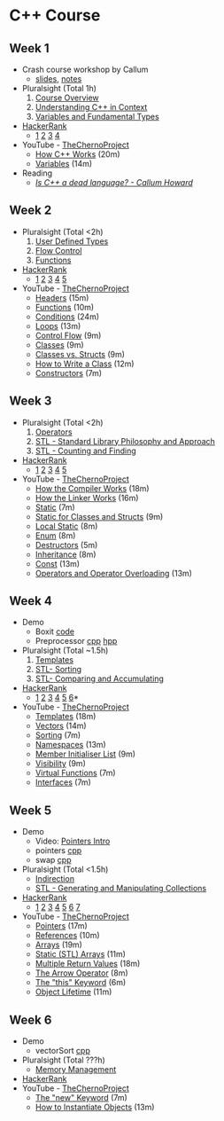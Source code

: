 C++ Course
==========

Week 1
------
- Crash course workshop by Callum
    - [slides](https://hackmd.io/p/S1WA-y7vE#/), [notes](https://hackmd.io/s/S1WA-y7vE)
- Pluralsight (Total 1h)
    1. [Course Overview](https://app.pluralsight.com/player?course=cplusplus-fundamentals-c17&author=kate-gregory&name=be2f2941-118c-4a30-ab60-6eab6b788c19&clip=0&mode=live)
    2. [Understanding C++ in Context](https://app.pluralsight.com/player?course=cplusplus-fundamentals-c17&author=kate-gregory&name=47086895-ee44-46a7-9ed9-5341b623acae&clip=0&mode=live)
    4. [Variables and Fundamental Types](https://app.pluralsight.com/player?course=cplusplus-fundamentals-c17&author=kate-gregory&name=d446663a-7606-432a-b6d8-b9f19b8ee8b6&clip=0&mode=live)
- [HackerRank](https://www.hackerrank.com/domains/cpp)
    - [1](https://www.hackerrank.com/challenges/cpp-hello-world)
      [2](https://www.hackerrank.com/challenges/cpp-input-and-output)
      [3](https://www.hackerrank.com/challenges/c-tutorial-basic-data-types)
      [4](https://www.hackerrank.com/challenges/c-tutorial-conditional-if-else)
- YouTube - [TheChernoProject](https://www.youtube.com/playlist?list=PLlrATfBNZ98dudnM48yfGUldqGD0S4FFb)
    - [How C++ Works](https://www.youtube.com/watch?v=SfGuIVzE_Os&t=61s&list=PLlrATfBNZ98dudnM48yfGUldqGD0S4FFb&index=6) (20m)
    - [Variables](https://youtu.be/zB9RI8_wExo) (14m)
- Reading
    - [_Is C++ a dead language? - Callum Howard_](https://github.com/CallumHoward/cpp_workshop/blob/master/w01/blog01.md)


Week 2
------
- Pluralsight (Total <2h)
    1. [User Defined Types](https://app.pluralsight.com/player?course=cplusplus-fundamentals-c17&author=kate-gregory&name=3ef2ad37-e177-4a23-bfd5-1af4b465b21b&clip=0&mode=live)
    2. [Flow Control](https://app.pluralsight.com/player?course=cplusplus-fundamentals-c17&author=kate-gregory&name=10e2625c-0505-4ef7-b700-e8fd3c59fb94&clip=0&mode=live)
    3. [Functions](https://app.pluralsight.com/player?course=cplusplus-fundamentals-c17&author=kate-gregory&name=6719bf05-5dde-43c4-9623-1ca19ee04611&clip=0&mode=live)
- [HackerRank](https://www.hackerrank.com/domains/cpp)
    - [1](https://www.hackerrank.com/challenges/c-tutorial-struct/problem)
      [2](https://www.hackerrank.com/challenges/c-tutorial-functions)
      [3](https://www.hackerrank.com/challenges/c-tutorial-class/problem)
      [4](https://www.hackerrank.com/challenges/classes-objects/problem)
      [5](https://www.hackerrank.com/challenges/box-it/problem) 
- YouTube - [TheChernoProject](https://www.youtube.com/playlist?list=PLlrATfBNZ98dudnM48yfGUldqGD0S4FFb)
    - [Headers](https://youtu.be/9RJTQmK0YPI) (15m)
    - [Functions](https://youtu.be/V9zuox47zr0) (10m)
    - [Conditions](https://youtu.be/qEgCT87KOfc) (24m)
    - [Loops](https://youtu.be/_1AwR-un4Hk) (13m)
    - [Control Flow](https://youtu.be/a3IZ8WaIFAA) (9m)
    - [Classes](https://youtu.be/2BP8NhxjrO0) (9m)
    - [Classes vs. Structs](https://youtu.be/fLgTtaqqJp0) (9m)
    - [How to Write a Class](https://youtu.be/3dHBFBw13E0) (12m)
    - [Constructors](https://youtu.be/FXhALMsHwEY) (7m)


Week 3
------
- Pluralsight (Total <2h)
    1. [Operators](https://app.pluralsight.com/player?course=cplusplus-fundamentals-c17&author=kate-gregory&name=b8b7f979-22c1-4c87-b9c4-b43dc69000fa&clip=0&mode=live)
    2. [STL - Standard Library Philosophy and Approach](https://app.pluralsight.com/player?course=beautiful-cplusplus-stl-algorithms&author=kate-gregory&name=beautiful-cplusplus-stl-algorithms-m1&clip=0&mode=live)
    3. [STL - Counting and Finding](https://app.pluralsight.com/player?course=beautiful-cplusplus-stl-algorithms&author=kate-gregory&name=beautiful-cplusplus-stl-algorithms-m2&clip=0&mode=live)
- [HackerRank](https://www.hackerrank.com/domains/cpp)
    - [1](https://www.hackerrank.com/challenges/inheritance-introduction/problem)
      [2](https://www.hackerrank.com/challenges/rectangle-area/problem)
      [3](https://www.hackerrank.com/challenges/multi-level-inheritance-cpp/problem)
      [4](https://www.hackerrank.com/challenges/overloading-ostream-operator/problem) [5](https://www.hackerrank.com/challenges/messages-order/problem)
- YouTube - [TheChernoProject](https://www.youtube.com/playlist?list=PLlrATfBNZ98dudnM48yfGUldqGD0S4FFb)
    - [How the Compiler Works](https://youtu.be/3tIqpEmWMLI) (18m)
    - [How the Linker Works](https://youtu.be/H4s55GgAg0I) (16m)
    - [Static](https://youtu.be/f3FVU-iwNuA) (7m)
    - [Static for Classes and Structs](https://youtu.be/V-BFlMrBtqQ) (9m)
    - [Local Static](https://youtu.be/f7mtWD9GdJ4) (8m)
    - [Enum](https://youtu.be/x55jfOd5PEE) (8m)
    - [Destructors](https://youtu.be/D8cWquReFqw) (5m)
    - [Inheritance](https://youtu.be/X8nYM8wdNRE) (8m)
    - [Const](https://youtu.be/4fJBrditnJU) (13m)
    - [Operators and Operator Overloading](https://youtu.be/mS9755gF66w) (13m)

Week 4
------
- Demo
    - Boxit [code](https://github.com/CallumHoward/cpp_workshop/tree/master/w02/boxit)
    - Preprocessor 
    [cpp](https://github.com/CallumHoward/cpp_workshop/blob/master/w01/hello.cpp) 
    [hpp](https://github.com/CallumHoward/cpp_workshop/blob/master/w01/hello.hpp)
- Pluralsight (Total ~1.5h)
    1. [Templates](https://app.pluralsight.com/player?course=cplusplus-fundamentals-c17&author=kate-gregory&name=f79a9ff1-cce2-4e72-8713-e80fb14a3dd1&clip=0&mode=live)
    3. [STL- Sorting](https://app.pluralsight.com/player?course=beautiful-cplusplus-stl-algorithms&author=kate-gregory&name=beautiful-cplusplus-stl-algorithms-m3&clip=0&mode=live)
    4. [STL- Comparing and Accumulating](https://app.pluralsight.com/player?course=beautiful-cplusplus-stl-algorithms&author=kate-gregory&name=beautiful-cplusplus-stl-algorithms-m4&clip=0&mode=live)
- [HackerRank](https://www.hackerrank.com/domains/cpp)
    - [1](https://www.hackerrank.com/challenges/c-tutorial-stringstream/problem)
      [2](https://www.hackerrank.com/challenges/c-tutorial-strings/problem)
      [3](https://www.hackerrank.com/challenges/vector-sort/problem)
      [4](https://www.hackerrank.com/challenges/overload-operators/problem)
      [5](https://www.hackerrank.com/challenges/accessing-inherited-functions/problem)
      [6](https://www.hackerrank.com/challenges/attribute-parser/problem)*
- YouTube - [TheChernoProject](https://www.youtube.com/playlist?list=PLlrATfBNZ98dudnM48yfGUldqGD0S4FFb)
    - [Templates](https://youtu.be/I-hZkUa9mIs) (18m)
    - [Vectors](https://youtu.be/PocJ5jXv8No) (14m)
    - [Sorting](https://youtu.be/x0uUKWJzSO4) (7m)
    - [Namespaces](https://youtu.be/ts1Eek5w7ZA) (13m)
    - [Member Initialiser List](https://youtu.be/1nfuYMXjZsA) (9m)
    - [Visibility](https://youtu.be/6OVQ8nh3KP0) (9m)
    - [Virtual Functions](https://youtu.be/oIV2KchSyGQ) (7m)
    - [Interfaces](https://youtu.be/UWAdd13EfM8) (7m)

Week 5
------
- Demo
    - Video: [Pointers Intro](https://www.youtube.com/watch?v=npWW_Lmw4-E&list=PLbSaCpDlfd6qHRp1RVAB1kpRJ9zoQYuwV&index=8)
    - pointers [cpp](https://github.com/CallumHoward/cpp_workshop/blob/master/w05/demo/pointers.cpp)
    - swap [cpp](https://github.com/CallumHoward/cpp_workshop/blob/master/w05/demo/swap.cpp)
- Pluralsight (Total <1.5h)
    - [Indirection](https://app.pluralsight.com/player?course=cplusplus-fundamentals-c17&author=kate-gregory&name=66a2664d-9250-4a3f-a2e0-c8c8ed2efe82&clip=0&mode=live)
    - [STL - Generating and Manipulating Collections](https://app.pluralsight.com/player?course=beautiful-cplusplus-stl-algorithms&author=kate-gregory&name=beautiful-cplusplus-stl-algorithms-m5&clip=0&mode=live)
- [HackerRank](https://www.hackerrank.com/domains/cpp)
    - [1](https://www.hackerrank.com/challenges/c-tutorial-pointer)
    [2](https://www.hackerrank.com/challenges/arrays-introduction)
    [3](https://www.hackerrank.com/challenges/preprocessor-solution/problem)
    [4](https://www.hackerrank.com/challenges/vector-erase/problem)
    [5](https://www.hackerrank.com/challenges/cpp-lower-bound/problem)
    [6](https://www.hackerrank.com/challenges/prettyprint/problem)
    [7](https://www.hackerrank.com/challenges/deque-stl/problem)
- YouTube - [TheChernoProject](https://www.youtube.com/playlist?list=PLlrATfBNZ98dudnM48yfGUldqGD0S4FFb)
    - [Pointers](https://www.youtube.com/watch?v=DTxHyVn0ODg&list=PLlrATfBNZ98dudnM48yfGUldqGD0S4FFb&index=17&t=0s) (17m)
    - [References](https://www.youtube.com/watch?v=IzoFn3dfsPA&list=PLlrATfBNZ98dudnM48yfGUldqGD0S4FFb&index=18&t=0s) (10m)
    - [Arrays](https://youtu.be/ENDaJi08jCU) (19m)
    - [Static (STL) Arrays](https://youtu.be/Hw42GkHPyvk) (11m)
    - [Multiple Return Values](https://youtu.be/3cm0VckC8q0) (18m)
    - [The Arrow Operator](https://youtu.be/4p3grlSpWYA) (8m)
    - [The "this" Keyword](https://youtu.be/Z_hPJ_EhceI) (6m)
    - [Object Lifetime](https://youtu.be/iNuTwvD6ciI) (11m)

Week 6
------
- Demo
    - vectorSort [cpp](https://github.com/CallumHoward/cpp_workshop/blob/master/w04/vectorSort.cpp)
- Pluralsight (Total ???h)
    - [Memory Management](https://app.pluralsight.com/player?course=cplusplus-fundamentals-c17&author=kate-gregory&name=123d6ac2-20cb-4189-943a-7a5c5d3e0247&clip=0&mode=live)
- [HackerRank](https://www.hackerrank.com/domains/cpp)
- YouTube - [TheChernoProject](https://www.youtube.com/playlist?list=PLlrATfBNZ98dudnM48yfGUldqGD0S4FFb)
    - [The "new" Keyword](https://youtu.be/bP9z3H3cVMY) (7m)
    - [How to Instantiate Objects](https://youtu.be/Ks97R1knQDY) (13m)
